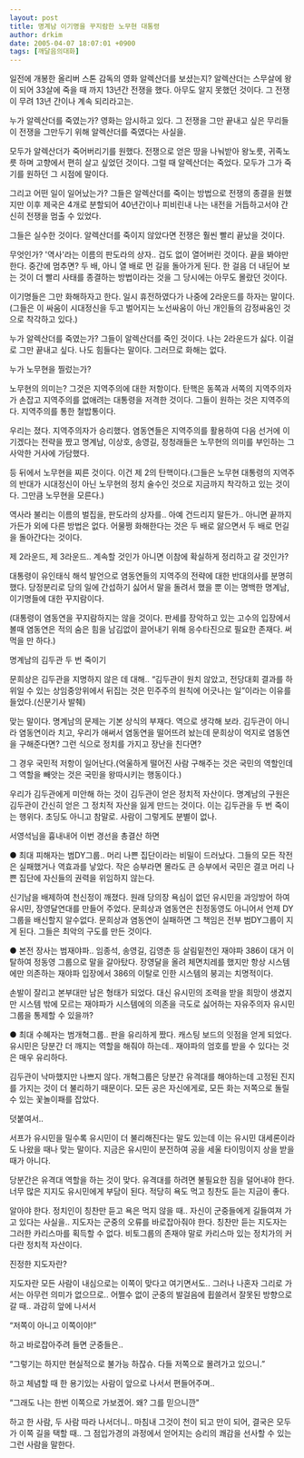 ```yaml
---
layout: post
title: 명계남 이기명을 꾸지람한 노무현 대통령
author: drkim
date: 2005-04-07 18:07:01 +0900
tags: [깨달음의대화]
---
```

일전에 개봉한 올리버 스톤 감독의 영화 알렉산더를 보셨는지? 알렉산더는 스무살에 왕이 되어 33살에 죽을 때 까지 13년간 전쟁을 했다. 아무도 알지 못했던 것이다. 그 전쟁이 무려 13년 간이나 계속 되리라고는.
  

  
누가 알렉산더를 죽였는가? 영화는 암시하고 있다. 그 전쟁을 그만 끝내고 싶은 무리들이 전쟁을 그만두기 위해 알렉산더를 죽였다는 사실을.
  

  
모두가 알렉산더가 죽어버리기를 원했다. 전쟁으로 얻은 땅을 나눠받아 왕노릇, 귀족노릇 하며 고향에서 편히 살고 싶었던 것이다. 그럴 때 알렉산더는 죽었다. 모두가 그가 죽기를 원하던 그 시점에 말이다.
  

  
그리고 어떤 일이 일어났는가? 그들은 알렉산더를 죽이는 방법으로 전쟁의 종결을 원했지만 이후 제국은 4개로 분할되어 40년간이나 피비린내 나는 내전을 거듭하고서야 간신히 전쟁을 멈출 수 있었다.
  

  
그들은 실수한 것이다. 알렉산더를 죽이지 않았다면 전쟁은 훨씬 빨리 끝났을 것이다.
  

  
무엇인가? '역사'라는 이름의 판도라의 상자.. 겁도 없이 열어버린 것이다. 끝을 봐야만 한다. 중간에 멈추면? 두 배, 아니 열 배로 먼 길을 돌아가게 된다. 한 걸음 더 내딛어 보는 것이 더 빨리 사태를 종결하는 방법이라는 것을 그 당시에는 아무도 몰랐던 것이다.
  

  
이기명들은 그만 화해하자고 한다. 일시 휴전하였다가 나중에 2라운드를 하자는 말이다.(그들은 이 싸움이 시대정신을 두고 벌어지는 노선싸움이 아닌 개인들의 감정싸움인 것으로 착각하고 있다.)
  

  
누가 알렉산더를 죽였는가? 그들이 알렉산더를 죽인 것이다. 나는 2라운드가 싫다. 이걸로 그만 끝내고 싶다. 나도 힘들다는 말이다. 그러므로 화해는 없다.
  

  
누가 노무현을 찔렀는가?
  
노무현의 의미는? 그것은 지역주의에 대한 저항이다. 탄핵은 동쪽과 서쪽의 지역주의자가 손잡고 지역주의를 없애려는 대통령을 저격한 것이다. 그들이 원하는 것은 지역주의다. 지역주의를 통한 철밥통이다.
  

  
우리는 졌다. 지역주의자가 승리했다. 염동연들은 지역주의를 활용하여 다음 선거에 이기겠다는 전략을 짰고 명계남, 이상호, 송영길, 정청래들은 노무현의 의미를 부인하는 그 사악한 거사에 가담했다.
  

  
등 뒤에서 노무현을 찌른 것이다. 이건 제 2의 탄핵이다.(그들은 노무현 대통령의 지역주의 반대가 시대정신이 아닌 노무현의 정치 술수인 것으로 지금까지 착각하고 있는 것이다. 그만큼 노무현을 모른다.)
  

  
역사라 불리는 이름의 벌집을, 판도라의 상자를.. 아예 건드리지 말든가.. 아니면 끝까지 가든가 외에 다른 방법은 없다. 어물쩡 화해한다는 것은 두 배로 앓으면서 두 배로 먼길을 돌아간다는 것이다.
  

  
제 2라운드, 제 3라운드.. 계속할 것인가 아니면 이참에 확실하게 정리하고 갈 것인가?
  

  
대통령이 유인태식 해석 발언으로 염동연들의 지역주의 전략에 대한 반대의사를 분명히 했다. 당정분리로 당의 일에 간섭하기 싫어서 말을 돌려서 했을 뿐 이는 명백한 명계남, 이기명들에 대한 꾸지람이다.
  

  
(대통령이 염동연을 꾸지람하지는 않을 것이다. 판세를 장악하고 있는 고수의 입장에서 볼때 염동연은 적의 숨은 힘을 남김없이 끌어내기 위해 응수타진으로 필요한 존재다. 써먹을 만 하다.)
  

  
명계남의 김두관 두 번 죽이기
  

  
문희상은 김두관을 지명하지 않은 데 대해.. “김두관이 원치 않았고, 전당대회 결과를 하위일 수 있는 상임중앙위에서 뒤집는 것은 민주주의 원칙에 어긋나는 일”이라는 이유를 들었다.(신문기사 발췌)
  

  
맞는 말이다. 명계남의 문제는 기본 상식의 부재다. 역으로 생각해 보라. 김두관이 아니라 염동연이라 치고, 우리가 애써서 염동연을 떨어뜨려 놨는데 문희상이 억지로 염동연을 구해준다면? 그런 식으로 정치를 가지고 장난을 친다면?
  

  
그 경우 국민적 저항이 일어난다.(억울하게 떨어진 사람 구해주는 것은 국민의 역할인데 그 역할을 빼앗는 것은 국민을 왕따시키는 행동이다.)
  

  
우리가 김두관에게 미안해 하는 것이 김두관이 얻은 정치적 자산이다. 명계남의 구원은 김두관이 간신히 얻은 그 정치적 자산을 잃게 만드는 것이다. 이는 김두관을 두 번 죽이는 행위다. 초딩도 아니고 참말로. 사람이 그렇게도 분별이 없나.
  

  
서영석님을 흉내내어 이번 경선을 총결산 하면
  

  
● 최대 피해자는 범DY그룹.. 머리 나쁜 집단이라는 비밀이 드러났다. 그들의 모든 작전은 실패했거나 역효과를 낳았다. 작은 승부라면 몰라도 큰 승부에서 국민은 결코 머리 나쁜 집단에 자신들의 권력을 위임하지 않는다.
  

  
신기남을 배제하여 천신정이 깨졌다. 원래 당의장 욕심이 없던 유시민을 과잉방어 하여 유시민, 장영달연대를 만들어 주었다. 문희상과 염동연은 친정동영도 아니어서 언제 DY그룹을 배신할지 알수없다. 문희상과 염동연이 실패하면 그 책임은 전부 범DY그룹이 지게 된다. 그들은 최악의 구도를 만든 것이다.
  

  
● 본전 장사는 범재야파.. 임종석, 송영길, 김영춘 등 살림밑천인 재야파 386이 대거 이탈하여 정동영 그룹으로 말을 갈아탔다. 장영달을 올려 체면치레를 했지만 항상 시스템에만 의존하는 재야파 입장에서 386의 이탈로 인한 시스템의 붕괴는 치명적이다.
  

  
손발이 잘리고 본부대만 남은 형태가 되었다. 대신 유시민의 조력을 받을 희망이 생겼지만 시스템 밖에 모르는 재야파가 시스템에의 의존을 극도로 싫어하는 자유주의자 유시민그룹을 통제할 수 있을까?
  

  
● 최대 수혜자는 범개혁그룹.. 판을 유리하게 짰다. 캐스팅 보드의 잇점을 얻게 되었다. 유시민은 당분간 더 깨지는 역할을 해줘야 하는데.. 재야파의 엄호를 받을 수 있다는 것은 매우 유리하다.
  

  
김두관이 낙마했지만 나쁘지 않다. 개혁그룹은 당분간 유격대를 해야하는데 고정된 진지를 가지는 것이 더 불리하기 때문이다. 모든 공은 자신에게로, 모든 화는 저쪽으로 돌릴 수 있는 꽃놀이패를 잡았다.
  

  
덧붙여서..
  

  
서프가 유시민을 밀수록 유시민이 더 불리해진다는 말도 있는데 이는 유시민 대세론이라도 나왔을 때나 맞는 말이다. 지금은 유시민이 분전하여 공을 세울 타이밍이지 상을 받을 때가 아니다.
  

  
당분간은 유격대 역할을 하는 것이 맞다. 유격대를 하려면 불필요한 짐을 덜어내야 한다. 너무 많은 지지도 유시민에게 부담이 된다. 적당히 욕도 먹고 칭찬도 듣는 지금이 좋다.
  

  
알아야 한다. 정치인이 칭찬만 듣고 욕은 먹지 않을 때.. 자신이 군중들에게 길들여져 가고 있다는 사실을.. 지도자는 군중의 오류를 바로잡아줘야 한다. 칭찬만 듣는 지도자는 그러한 카리스마를 획득할 수 없다. 비토그룹의 존재야 말로 카리스마 있는 정치가의 커다란 정치적 자산이다.
  

  
진정한 지도자란?
  

  
지도자란 모든 사람이 내심으로는 이쪽이 맞다고 여기면서도.. 그러나 나혼자 그리로 가서는 아무런 의미가 없으므로.. 어쩔수 없이 군중의 발걸음에 휩쓸려서 잘못된 방향으로 갈 때.. 과감히 앞에 나서서
  

  
“저쪽이 아니고 이쪽이야!”
  

  
하고 바로잡아주려 들면 군중들은..
  

  
“그렇기는 하지만 현실적으로 불가능 하잖슈. 다들 저쪽으로 몰려가고 있으니.”
  

  
하고 체념할 때 한 용기있는 사람이 앞으로 나서서 편들어주며..
  

  
“그래도 나는 한번 이쪽으로 가보겠어. 왜? 그를 믿으니깐"
  

  
하고 한 사람, 두 사람 따라 나서더니.. 마침내 그것이 천이 되고 만이 되어, 결국은 모두가 이쪽 길을 택할 때.. 그 점입가경의 과정에서 얻어지는 승리의 쾌감을 선사할 수 있는 그런 사람을 말한다.
